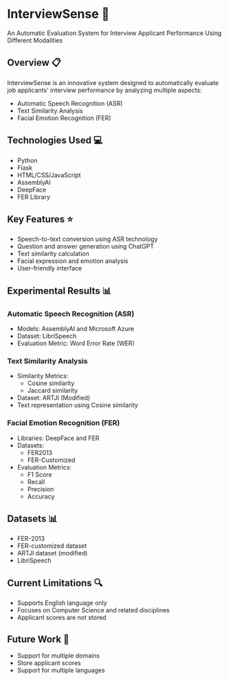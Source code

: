 # InterviewSense 🎯
An Automatic Evaluation System for Interview Applicant Performance Using Different Modalities

## Overview 📋
InterviewSense is an innovative system designed to automatically evaluate job applicants' interview performance by analyzing multiple aspects:
- Automatic Speech Recognition (ASR)
- Text Similarity Analysis
- Facial Emotion Recognition (FER)

## Technologies Used 💻
- Python
- Flask
- HTML/CSS/JavaScript
- AssemblyAI
- DeepFace
- FER Library

## Key Features ⭐️
- Speech-to-text conversion using ASR technology
- Question and answer generation using ChatGPT
- Text similarity calculation
- Facial expression and emotion analysis
- User-friendly interface

## Experimental Results 📊

### Automatic Speech Recognition (ASR)
- Models: AssemblyAI and Microsoft Azure
- Dataset: LibriSpeech
- Evaluation Metric: Word Error Rate (WER)

### Text Similarity Analysis
- Similarity Metrics:
  - Cosine similarity
  - Jaccard similarity
- Dataset: ARTJI (Modified)
- Text representation using Cosine similarity

### Facial Emotion Recognition (FER)
- Libraries: DeepFace and FER
- Datasets:
  - FER2013
  - FER-Customized
- Evaluation Metrics:
  - F1 Score
  - Recall
  - Precision
  - Accuracy

## Datasets 📊
- FER-2013
- FER-customized dataset
- ARTJI dataset (modified)
- LibriSpeech

## Current Limitations 🔍
- Supports English language only
- Focuses on Computer Science and related disciplines
- Applicant scores are not stored

## Future Work 🚀
- Support for multiple domains
- Store applicant scores
- Support for multiple languages
